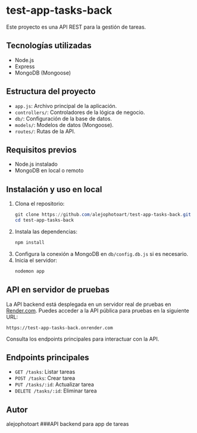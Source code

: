 # test-app-tasks-back

Este proyecto es una API REST para la gestión de tareas.

## Tecnologías utilizadas

- Node.js
- Express
- MongoDB (Mongoose)

## Estructura del proyecto

- `app.js`: Archivo principal de la aplicación.
- `controllers/`: Controladores de la lógica de negocio.
- `db/`: Configuración de la base de datos.
- `models/`: Modelos de datos (Mongoose).
- `routes/`: Rutas de la API.

## Requisitos previos

- Node.js instalado
- MongoDB en local o remoto

## Instalación y uso en local

1. Clona el repositorio:
	```powershell
	git clone https://github.com/alejophotoart/test-app-tasks-back.git
	cd test-app-tasks-back
	```
2. Instala las dependencias:
	```powershell
	npm install
	```
3. Configura la conexión a MongoDB en `db/config.db.js` si es necesario.
4. Inicia el servidor:
	```powershell
	nodemon app
	```

## API en servidor de pruebas

La API backend está desplegada en un servidor real de pruebas en [Render.com](https://render.com). Puedes acceder a la API pública para pruebas en la siguiente URL:

```
https://test-app-tasks-back.onrender.com
```

Consulta los endpoints principales para interactuar con la API.

## Endpoints principales

- `GET /tasks`: Listar tareas
- `POST /tasks`: Crear tarea
- `PUT /tasks/:id`: Actualizar tarea
- `DELETE /tasks/:id`: Eliminar tarea

## Autor

alejophotoart
###API backend para app de tareas